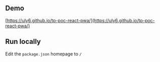 ## Demo

[https://uly6.github.io/tp-poc-react-pwa/](https://uly6.github.io/tp-poc-react-pwa/)

## Run locally

Edit the `package.json` homepage to `/`